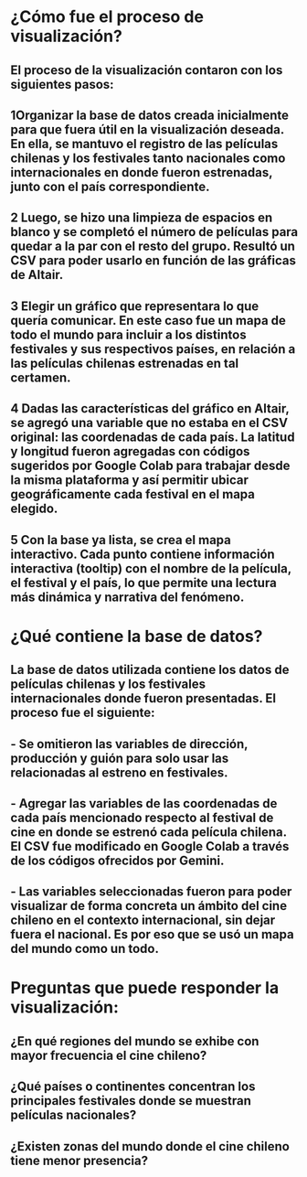 # ¿Cómo fue el proceso de visualización?
## El proceso de la visualización contaron con los siguientes pasos: 
## 1Organizar la base de datos creada inicialmente para que fuera útil en la visualización deseada. En ella, se mantuvo el registro de las películas chilenas y los festivales tanto nacionales como internacionales en donde fueron estrenadas, junto con el país correspondiente. 
## 2 Luego, se hizo una limpieza de espacios en blanco y se completó el número de películas para quedar a la par con el resto del grupo. Resultó un CSV para poder usarlo en función de las gráficas de Altair. 
## 3 Elegir un gráfico que representara lo que quería comunicar. En este caso fue un mapa de todo el mundo para incluir a los distintos festivales y sus respectivos países, en relación a las películas chilenas estrenadas en tal certamen. 
## 4 Dadas las características del gráfico en Altair, se agregó una variable que no estaba en el CSV original: las coordenadas de cada país. La latitud y longitud fueron agregadas con códigos sugeridos por Google Colab para trabajar desde la misma plataforma y así permitir ubicar geográficamente cada festival en el mapa elegido. 
## 5 Con la base ya lista, se crea el mapa interactivo. Cada punto contiene información interactiva (tooltip) con el nombre de la película, el festival y el país, lo que permite una lectura más dinámica y narrativa del fenómeno. 

# ¿Qué contiene la base de datos?
## La base de datos utilizada contiene los datos de películas chilenas y los festivales internacionales donde fueron presentadas. El proceso fue el siguiente: 
## - Se omitieron las variables de dirección, producción y guión para solo usar las relacionadas al estreno en festivales. 
## - Agregar las variables de las coordenadas de cada país mencionado respecto al festival de cine en donde se estrenó cada película chilena. El CSV fue modificado en Google Colab a través de los códigos ofrecidos por Gemini. 
## - Las variables seleccionadas fueron para poder visualizar de forma concreta un ámbito del cine chileno en el contexto internacional, sin dejar fuera el nacional. Es por eso que se usó un mapa del mundo como un todo. 

# Preguntas que puede responder la visualización: 
## ¿En qué regiones del mundo se exhibe con mayor frecuencia el cine chileno?
## ¿Qué países o continentes concentran los principales festivales donde se muestran películas nacionales?
## ¿Existen zonas del mundo donde el cine chileno tiene menor presencia?

